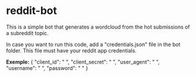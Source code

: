 # reddit-bot

This is a simple bot that generates a wordcloud from the hot submissions of a subreddit topic.

In case you want to run this code, add a "credentials.json" file in the bot folder. This file must have your reddit app credentials.

**Exemple:**
{
    "client_id": " ",
    "client_secret": " ",
    "user_agent": " ",
    "username": " ",
    "password": " "
}
